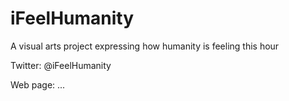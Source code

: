# iFeelHumanity
A visual arts project expressing how humanity is feeling this hour

Twitter: @iFeelHumanity

Web page: ...
